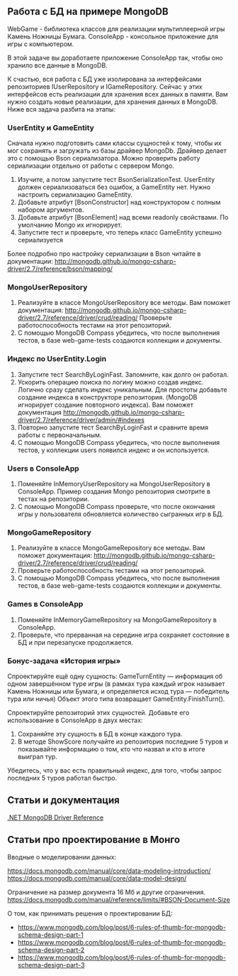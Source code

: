 ## Работа с БД на примере MongoDB

WebGame - библиотека классов для реализации мультиплеерной игры Камень Ножницы Бумага.
ConsoleApp - консольное приложение для игры с компьютером.

В этой задаче вы доработаете приложение ConsoleApp так, чтобы оно хранило все данные в MongoDB.

К счастью, вся работа с БД уже изолирована за интерфейсами репозиториев IUserRepository и IGameRepository.
Сейчас у этих интерфейсов есть реализации для хранения всех данных в памяти.
Вам нужно создать новые реализации, для хранения данных в MongoDB. Ниже вся задача разбита на этапы:

### UserEntity и GameEntity

Сначала нужно подготовить сами классы сущностей к тому, чтобы их мог сохранять и загружать из базы драйвер MongoDb.
Драйвер делает это с помощью Bson сериализатора. Можно проверить работу сериализации отдельно от работы с сервером Mongo.

1. Изучите, а потом запустите тест BsonSerializationTest. UserEntity должен сериализоваться без ошибок, а GameEntity нет. Нужно настроить сериализацию GameEntity.
2. Добавьте атрибут [BsonConstructor] над конструктором с полным набором аргументов.
3. Добавьте атрибут [BsonElement] над всеми readonly свойствами. По умолчанию Mongo их игнорирует.
4. Запустите тест и проверьте, что теперь класс GameEntity успешно сериализуется 

Более подробно про настройку сериализации в Bson читайте в документации: http://mongodb.github.io/mongo-csharp-driver/2.7/reference/bson/mapping/

### MongoUserRepository

1. Реализуйте в классе MongoUserRepository все методы.  Вам поможет документация: http://mongodb.github.io/mongo-csharp-driver/2.7/reference/driver/crud/reading/ Проверьте работоспособность тестами на этот репозиторий.
2. С помощью MongoDB Compass убедитесь, что после выполнения тестов, в базе web-game-tests создаются коллекции и документы.

### Индекс по UserEntity.Login

1. Запустите тест SearchByLoginFast. Запомните, как долго он работал.
2. Ускорить операцию поиска по логину можно создав индекс. Логично сразу сделать индекс уникальным. Для простоты добавьте создание индекса в конструкторе репозитория. (MongoDB игнорирует создание повторного индекса).
Вам поможет документация http://mongodb.github.io/mongo-csharp-driver/2.7/reference/driver/admin/#indexes
3. Повторно запустите тест SearchByLoginFast и сравните время работы с первоначальным.
4. С помощью MongoDB Compass убедитесь, что после выполнения тестов, у коллекции users появился индекс и он используется.

### Users в ConsoleApp

1. Поменяйте InMemoryUserRepository на MongoUserRepository в ConsoleApp. Пример создания Mongo репозитория смотрите в тестах на репозитории.
2. С помощью MongoDB Compass проверьте, что после окончания игры у пользователя обновляется количество сыгранных игр в БД.


### MongoGameRepository

1. Реализуйте в классе MongoGameRepository все методы. Вам поможет документация: http://mongodb.github.io/mongo-csharp-driver/2.7/reference/driver/crud/reading/
2. Проверьте работоспособность тестами на этот репозиторий.
3. С помощью MongoDB Compass убедитесь, что после выполнения тестов, в базе web-game-tests создаются коллекции и документы.

### Games в ConsoleApp

1. Поменяйте InMemoryGameRepository на MongoGameRepository в ConsoleApp. 
2. Проверьте, что прерванная на середине игра сохраняет состояние в БД и при перезапуске продолжается.

### Бонус-задача «История игры»

Спроектируйте ещё одну сущность: GameTurnEntity — информация об одном завершённом туре игры (в рамках тура каждый игрок называет Камень Ножницы или Бумага, и определяется исход тура — победитель тура или ничья)
Объект этого типа возвращает GameEntity.FinishTurn().

Спроектируйте репозиторий этих сущностей. Добавьте его использование в ConsoleApp в двух местах: 

1. Сохраняйте эту сущность в БД в конце каждого тура.
2. В методе ShowScore получайте из репозитория последние 5 туров и показывайте информацию о том, кто что назвал и кто в итоге выиграл тур.

Убедитесь, что у вас есть правильный индекс, для того, чтобы запрос последних 5 туров работал быстро.


## Статьи и документация

[.NET MongoDB Driver Reference](http://mongodb.github.io/mongo-csharp-driver/2.7/)

## Статьи про проектирование в Монго

Вводные о моделировании данных: 

https://docs.mongodb.com/manual/core/data-modeling-introduction/
https://docs.mongodb.com/manual/core/data-model-design/

Ограничение на размер документа 16 Мб и другие ограничения. https://docs.mongodb.com/manual/reference/limits/#BSON-Document-Size 

О том, как принимать решения о проектировании БД:

* https://www.mongodb.com/blog/post/6-rules-of-thumb-for-mongodb-schema-design-part-1
* https://www.mongodb.com/blog/post/6-rules-of-thumb-for-mongodb-schema-design-part-2
* https://www.mongodb.com/blog/post/6-rules-of-thumb-for-mongodb-schema-design-part-3
